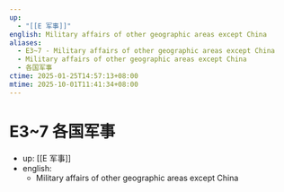 ```yaml
---
up:
  - "[[E 军事]]"
english: Military affairs of other geographic areas except China
aliases:
  - E3~7 - Military affairs of other geographic areas except China
  - Military affairs of other geographic areas except China
  - 各国军事
ctime: 2025-01-25T14:57:13+08:00
mtime: 2025-10-01T11:41:34+08:00
---
```


# E3~7 各国军事

- up: [[E 军事]]
- english:
	- Military affairs of other geographic areas except China

